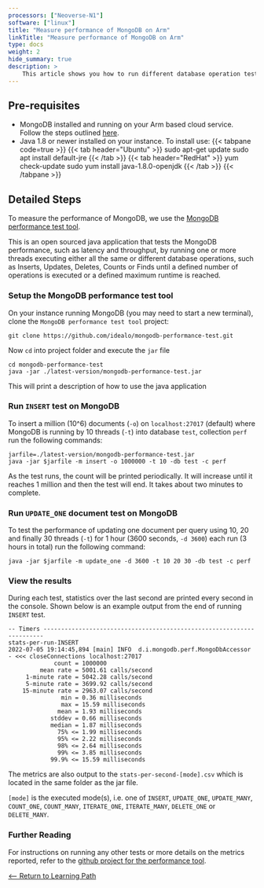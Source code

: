 ```yaml
---
processors: ["Neoverse-N1"]
software: ["linux"]
title: "Measure performance of MongoDB on Arm"
linkTitle: "Measure performance of MongoDB on Arm"
type: docs
weight: 2
hide_summary: true
description: >
    This article shows you how to run different database operation tests and measure MongoDB performance, such as latency and throughput on your 64-bit Arm machine.
---
```


## Pre-requisites

* MongoDB installed and running on your Arm based cloud service. Follow the steps outlined [here](/cloud/mongodb/mongodb).
* Java 1.8 or newer installed on your instance. To install use:
{{< tabpane code=true >}}
  {{< tab header="Ubuntu" >}}
sudo apt-get update
sudo apt install default-jre
{{< /tab >}}
{{< tab header="RedHat" >}}
yum check-update
sudo yum install java-1.8.0-openjdk
{{< /tab >}}
{{< /tabpane >}}


## Detailed Steps

To measure the performance of MongoDB, we use the [MongoDB performance test tool](https://github.com/idealo/mongodb-performance-test).

This is an open sourced java application that tests the MongoDB performance, such as latency and throughput, by running one or more threads executing either all the same or different database operations, such as Inserts, Updates, Deletes, Counts or Finds until a defined number of operations is executed or a defined maximum runtime is reached.

### Setup the MongoDB performance test tool

On your instance running MongoDB (you may need to start a new terminal), clone the `MongoDB performance test tool` project:

```console
git clone https://github.com/idealo/mongodb-performance-test.git

```

Now `cd` into project folder and execute the `jar` file

```console
cd mongodb-performance-test
java -jar ./latest-version/mongodb-performance-test.jar

```
This will print a description of how to use the java application

### Run `INSERT` test on MongoDB

To insert a million (10^6) documents (`-o`) on `localhost:27017` (default) where MongoDB is running by 10 threads (`-t`) into database `test`, collection `perf` run the following commands:

```console
jarfile=./latest-version/mongodb-performance-test.jar
java -jar $jarfile -m insert -o 1000000 -t 10 -db test -c perf
```
As the test runs, the count will be printed periodically. It will increase until it reaches 1 million and then the test will end. It takes about two minutes to complete.

### Run `UPDATE_ONE` document test on MongoDB

To test the performance of updating one document per query using 10, 20 and finally 30 threads (`-t`) for 1 hour (3600 seconds, `-d 3600`) each run (3 hours in total) run the following command:

```console
java -jar $jarfile -m update_one -d 3600 -t 10 20 30 -db test -c perf
```

### View the results

During each test, statistics over the last second are printed every second in the console. Shown below is an example output from the end of running `INSERT` test.
```
-- Timers ----------------------------------------------------------------------
stats-per-run-INSERT
2022-07-05 19:14:45,894 [main] INFO  d.i.mongodb.perf.MongoDbAccessor - <<< closeConnections localhost:27017
             count = 1000000
         mean rate = 5001.61 calls/second
     1-minute rate = 5042.28 calls/second
     5-minute rate = 3699.92 calls/second
    15-minute rate = 2963.07 calls/second
               min = 0.36 milliseconds
               max = 15.59 milliseconds
              mean = 1.93 milliseconds
            stddev = 0.66 milliseconds
            median = 1.87 milliseconds
              75% <= 1.99 milliseconds
              95% <= 2.22 milliseconds
              98% <= 2.64 milliseconds
              99% <= 3.85 milliseconds
            99.9% <= 15.59 milliseconds
```

The metrics are also output to the `stats-per-second-[mode].csv` which is located in the same folder as the jar file.

`[mode]` is the executed mode(s), i.e. one of `INSERT`, `UPDATE_ONE`, `UPDATE_MANY`, `COUNT_ONE`, `COUNT_MANY`, `ITERATE_ONE`, `ITERATE_MANY`, `DELETE_ONE` or `DELETE_MANY`.

### Further Reading

For instructions on running any other tests or more details on the metrics reported, refer to the [github project for the performance tool](https://github.com/idealo/mongodb-performance-test#readme).

[<-- Return to Learning Path](/cloud/mongodb/#sections)
